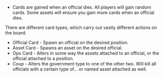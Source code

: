 
- Cards are gained when an official dies.  All players will gain random cards.  Some assets will ensure you gain more cards when an official dies.

There are different card types, which carry out vastly different actions on the board.

- Official Card - Spawn an official on the desired position.
- Asset Card - Spawns an asset on the desired official.
- Ops Card - Alters in some way the assets attached to an official, or the official attached to a position.
- Coup - Alters the government type to one of the other two.  Will kill all officials with a certain type of... or named asset attached as well.